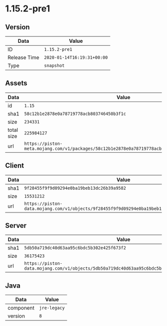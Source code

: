 # 1.15.2-pre1

## Version

|**Data**        | **Value**                 |
|----------------|-------------------------|
| ID   | ```1.15.2-pre1```   |
| Release Time   | ```2020-01-14T16:19:31+00:00```   |
| Type   | ```snapshot```   |

## Assets

|**Data**        | **Value**                 |
|----------------|-------------------------|
| id   | ```1.15```   |
| sha1   | ```58c12b1e2878e0a78719778acb803746450b3f1c```   |
| size   | ```234331```   |
| total size  | ```225984127```  |
| url       | ```https://piston-meta.mojang.com/v1/packages/58c12b1e2878e0a78719778acb803746450b3f1c/1.15.json``` |

## Client

|**Data**        | **Value**                 |
|----------------|-------------------------|
| sha1   | ```9f28455f9f9d09294e0ba19beb13dc26b39a9582```   |
| size   | ```15531212```   |
| url       | ```https://piston-data.mojang.com/v1/objects/9f28455f9f9d09294e0ba19beb13dc26b39a9582/client.jar``` |

## Server

|**Data**        | **Value**                 |
|----------------|-------------------------|
| sha1   | ```5db50a719dc40d63aa95c6bdc5b302e425f673f2```   |
| size   | ```36175423```   |
| url       | ```https://piston-data.mojang.com/v1/objects/5db50a719dc40d63aa95c6bdc5b302e425f673f2/server.jar``` |

## Java

|**Data**        | **Value**                 |
|----------------|-------------------------|
| component   | ```jre-legacy```   |
| version   | ```8```   |